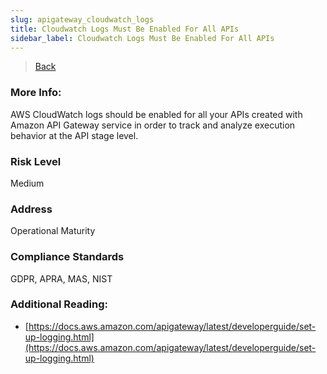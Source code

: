 ```yaml
---
slug: apigateway_cloudwatch_logs
title: Cloudwatch Logs Must Be Enabled For All APIs
sidebar_label: Cloudwatch Logs Must Be Enabled For All APIs
---
```

> [Back](../../apigatewaymonitoring)

### More Info:
AWS CloudWatch logs should be enabled for all your APIs created with Amazon API Gateway service in order to track and analyze execution behavior at the API stage level.

### Risk Level
Medium

### Address
Operational Maturity

### Compliance Standards
GDPR, APRA, MAS, NIST

### Additional Reading:
- [https://docs.aws.amazon.com/apigateway/latest/developerguide/set-up-logging.html](https://docs.aws.amazon.com/apigateway/latest/developerguide/set-up-logging.html) 
